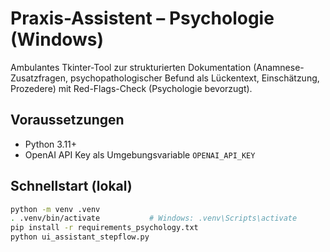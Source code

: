 # Praxis-Assistent – Psychologie (Windows)

Ambulantes Tkinter-Tool zur strukturierten Dokumentation (Anamnese-Zusatzfragen, psychopathologischer Befund als Lückentext, Einschätzung, Prozedere) mit Red-Flags-Check (Psychologie bevorzugt).

## Voraussetzungen
- Python 3.11+
- OpenAI API Key als Umgebungsvariable `OPENAI_API_KEY`

## Schnellstart (lokal)
```bash
python -m venv .venv
. .venv/bin/activate           # Windows: .venv\Scripts\activate
pip install -r requirements_psychology.txt
python ui_assistant_stepflow.py
